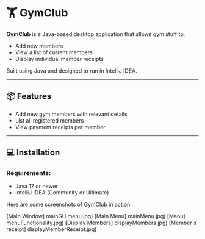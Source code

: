 # 🏋️ GymClub

**GymClub** is a Java-based desktop application that allows gym stuff to:

- Add new members
- View a list of current members
- Display individual member receipts

Built using Java and designed to run in IntelliJ IDEA.

---

## 📦 Features

- Add new gym members with relevant details
- List all registered members
- View payment receipts per member

---

## 💻 Installation

### Requirements:
- Java 17 or newer
- IntelliJ IDEA (Community or Ultimate)


Here are some screenshots of GymClub in action:

[Main Window] mainGUImenu.jpg)
[Main Menu] mainMenu.jpg)
[Menu] menuFunctionality.jpg)
[Display Members] displayMembers.jpg)
[Member`s receipt] displayMemberReceipt.jpg)
